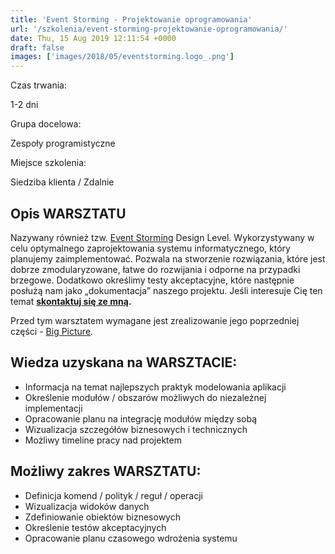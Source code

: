 ```yaml
---
title: 'Event Storming - Projektowanie oprogramowania'
url: '/szkolenia/event-storming-projektowanie-oprogramowania/'
date: Thu, 15 Aug 2019 12:11:54 +0000
draft: false
images: ['images/2018/05/eventstorming.logo_.png']
---
```


Czas trwania:

1-2 dni

Grupa docelowa:

Zespoły programistyczne

Miejsce szkolenia:

Siedziba klienta / Zdalnie

## Opis WARSZTATU

Nazywany również tzw. [Event Storming](/2018/12/06/event-storming-jak-szybko-odkrywac-nieznane/) Design Level. Wykorzystywany w celu optymalnego zaprojektowania systemu informatycznego, który planujemy zaimplementować. Pozwala na stworzenie rozwiązania, które jest dobrze zmodularyzowane, łatwe do rozwijania i odporne na przypadki brzegowe. Dodatkowo określimy testy akceptacyjne, które następnie posłużą nam jako „dokumentacja” naszego projektu. Jeśli interesuje Cię ten temat **[skontaktuj się ze mną](/kontakt).**

Przed tym warsztatem wymagane jest zrealizowanie jego poprzedniej części - [Big Picture](/szkolenia/event-storming-big-picture/).

## Wiedza uzyskana na WARSZTACIE:

 *   Informacja na temat najlepszych praktyk modelowania aplikacji
 *   Określenie modułów / obszarów możliwych do niezależnej implementacji
 *   Opracowanie planu na integrację modułów między sobą
 *   Wizualizacja szczegółów biznesowych i technicznych
 *   Możliwy timeline pracy nad projektem

## Możliwy zakres WARSZTATU:

 *   Definicja komend / polityk / reguł / operacji
 *   Wizualizacja widoków danych
 *   Zdefiniowanie obiektów biznesowych
 *   Określenie testów akceptacyjnych
 *   Opracowanie planu czasowego wdrożenia systemu
